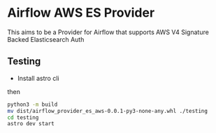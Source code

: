 # Airflow AWS ES Provider

This aims to be a Provider for Airflow that supports AWS V4 Signature Backed Elasticsearch Auth

## Testing

* Install astro cli

then

```bash
python3 -m build
mv dist/airflow_provider_es_aws-0.0.1-py3-none-any.whl ./testing
cd testing
astro dev start
```